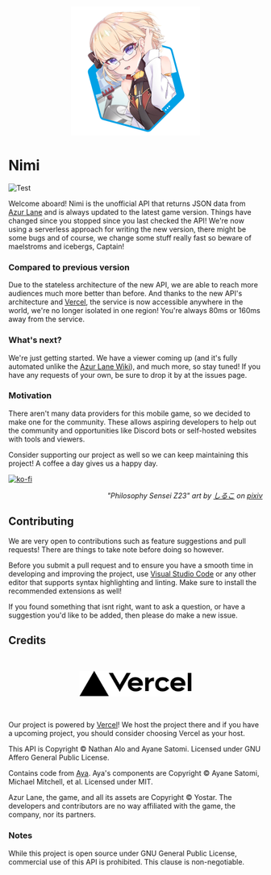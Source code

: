 <p align="center">
  <img src="icon.png" width="256" title="nimiiiiiiiiiiiiiii~">
</p>

# Nimi
![Test](https://github.com/LeNitrous/azur-lane-api/workflows/Test/badge.svg)

Welcome aboard! Nimi is the unofficial API that returns JSON data from [Azur Lane](https://azurlane.yo-star.com/) and is always updated to the latest game version. Things have changed since you stopped since you last checked the API! We're now using a serverless approach for writing the new version, there might be some bugs and of course, we change some stuff really fast so beware of maelstroms and icebergs, Captain!

### Compared to previous version

Due to the stateless architecture of the new API, we are able to reach more audiences much more better than before. And thanks to the new API's architecture and [Vercel](https://vercel.com?utm_source=azur-lane-api&utm_campaign=oss), the service is now accessible anywhere in the world, we're no longer isolated in one region! You're always 80ms or 160ms away from the service.

### What's next?

We're just getting started. We have a viewer coming up (and it's fully automated unlike the [Azur Lane Wiki](https://azurlane.koumakan.jp/Azur_Lane_Wiki)), and much more, so stay tuned! If you have any requests of your own, be sure to drop it by at the issues page.

### Motivation
There aren't many data providers for this mobile game, so we decided to make one for the community. These allows aspiring developers to help out the community and opportunities like Discord bots or self-hosted websites with tools and viewers.

Consider supporting our project as well so we can keep maintaining this project! A coffee a day gives us a happy day.

[![ko-fi](https://www.ko-fi.com/img/githubbutton_sm.svg)](https://ko-fi.com/W7W71CF9V)

<p align="right">
<i>
"Philosophy Sensei Z23" art by <a href="https://www.pixiv.net/en/users/26379226">しるこ</a> on <a href="https://www.pixiv.net/en/artworks/80256444">pixiv</a>
</i>
</p>

## Contributing

We are very open to contributions such as feature suggestions and pull requests! There are things to take note before doing so however.

Before you submit a pull request and to ensure you have a smooth time in  developing and improving the project, use [Visual Studio Code](https://code.visualstudio.com/) or any other editor that supports syntax highlighting and linting. Make sure to install the recommended extensions as well!

If you found something that isnt right, want to ask a question, or have a suggestion you'd like to be added, then please do make a new issue.

## Credits

<br>
<p align="center">
<a href="https://vercel.com?utm_source=azur-lane-api&utm_campaign=oss"><img src="public/vercel.svg" height="50em"></a> 
</p>
<br>

Our project is powered by [Vercel](https://vercel.com?utm_source=azur-lane-api&utm_campaign=oss)! We host the project there and if you have a upcoming project, you should consider choosing Vercel as your host.

This API is Copyright &copy; Nathan Alo and Ayane Satomi. Licensed under GNU Affero General Public License. 

Contains code from [Aya](https://github.com/ClarityCafe/Aya). Aya's components are Copyright &copy; Ayane Satomi, Michael Mitchell, et al. Licensed under MIT.

Azur Lane, the game, and all its assets are Copyright &copy; Yostar. The developers and contributors are no way affiliated with the game, the company, nor its partners.

### Notes

While this project is open source under GNU General Public License, commercial use of this API is prohibited. This clause is non-negotiable.
